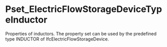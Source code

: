 # Pset_ElectricFlowStorageDeviceTypeInductor

Properties of inductors. The property set can be used by the predefined type INDUCTOR of IfcElectricFlowStorageDevice.<!-- end of definition -->
